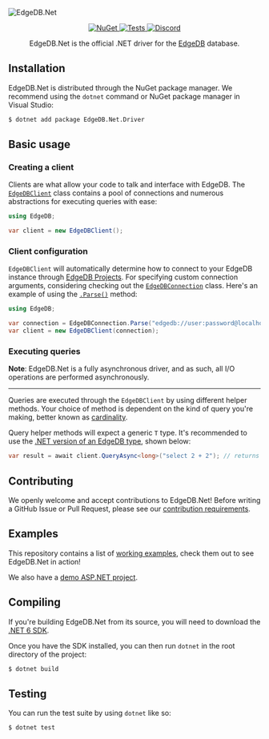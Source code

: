 ![EdgeDB.Net](https://raw.githubusercontent.com/quinchs/EdgeDB.Net/dev/branding/Banner.png)

<p align="center">
  <a href="https://www.nuget.org/packages/EdgeDB.Net.Driver/">
    <img src="https://img.shields.io/nuget/vpre/EdgeDB.Net.Driver.svg?maxAge=2592000?style=plastic" alt="NuGet">
  </a>
  <a href="https://github.com/edgedb/edgedb-net/actions/workflows/tests.yml">
    <img src="https://github.com/edgedb/edgedb-net/actions/workflows/tests.yml/badge.svg?branch=dev" alt="Tests">
  </a>
  <a href="https://discord.gg/tM4EpAaeSq">
    <img src="https://discord.com/api/guilds/841451783728529451/widget.png" alt="Discord">
  </a>
  
  <p align="center">
    EdgeDB.Net is the official .NET driver for the <a href="https://edgedb.com">EdgeDB</a> database.
  </p>
</p>

## Installation

EdgeDB.Net is distributed through the NuGet package manager.
We recommend using the `dotnet` command or NuGet package manager in Visual
Studio:

```bash
$ dotnet add package EdgeDB.Net.Driver
```

## Basic usage

### Creating a client

Clients are what allow your code to talk and interface with EdgeDB. The
[`EdgeDBClient`](https://www.edgedb.com/docs/clients/dotnet/api#EdgeDB.EdgeDBClient)
class contains a pool of connections and numerous abstractions for executing
queries with ease:

```cs
using EdgeDB;

var client = new EdgeDBClient();
```

### Client configuration

`EdgeDBClient` will automatically determine how to connect to your EdgeDB
instance through [EdgeDB Projects](https://www.edgedb.com/docs/intro/projects).
For specifying custom connection arguments, considering checking out the
[`EdgeDBConnection`](https://www.edgedb.com/docs/clients/dotnet/connection_parameters#EdgeDBConnection)
class. Here's an example of using the [`.Parse()`](https://www.edgedb.com/docs/clients/dotnet/connection_parameters#EdgeDBConnection.Parse-string?-string?-Action_EdgeDBConnection_?-bool)
method:

```cs
using EdgeDB;

var connection = EdgeDBConnection.Parse("edgedb://user:password@localhost:5656/mydb");
var client = new EdgeDBClient(connection);
```

### Executing queries

**Note**: EdgeDB.Net is a fully asynchronous driver, and as such, all I/O
operations are performed asynchronously.

----

Queries are executed through the `EdgeDBClient` by using different helper
methods. Your choice of method is dependent on the kind of query you're making,
better known as [cardinality](https://www.edgedb.com/docs/clients/dotnet/index#cardinality-and-return-types).

Query helper methods will expect a generic `T` type. It's recommended to use
the [.NET version of an EdgeDB type](https://www.edgedb.com/docs/clients/dotnet/datatypes#datatypes),
shown below:

```cs
var result = await client.QueryAsync<long>("select 2 + 2"); // returns 4
```

## Contributing

We openly welcome and accept contributions to EdgeDB.Net! Before writing a
GitHub Issue or Pull Request, please see our [contribution requirements](CONTRIBUTING.md).

## Examples

This repository contains a list of [working examples](examples/EdgeDB.Examples.CSharp/Examples),
check them out to see EdgeDB.Net in action!

We also have a [demo ASP.NET project](https://github.com/quinchs/EdgeDB.Net/tree/dev/examples/EdgeDB.Examples.ExampleTODOApi).

## Compiling

If you're building EdgeDB.Net from its source, you will need to download the
[.NET 6 SDK](https://dotnet.microsoft.com/en-us/download).
  
Once you have the SDK installed, you can then run `dotnet` in the root
directory of the project:

```bash
$ dotnet build
```

## Testing

You can run the test suite by using `dotnet` like so:

```bash
$ dotnet test
```
